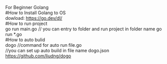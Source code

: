 For Beginner Golang   
#How to Install Golang to OS   
dowload: https://go.dev/dl/   
#How to run project   
go run main.go // you can entry to folder and run project in folder name go run *.go   
#How to auto bulid   
dogo //command for auto run file.go   
//you can set up auto build in file name dogo.json https://github.com/liudng/dogo   
